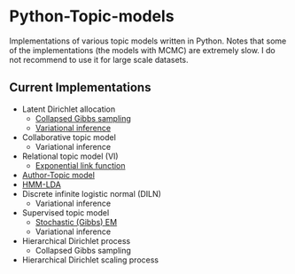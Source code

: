 Python-Topic-models
==================

Implementations of various topic models written in Python. Notes that some of the implementations (the models with MCMC) are extremely slow. I do not recommend to use it for large scale datasets.

Current Implementations
-----------------------

* Latent Dirichlet allocation
  * [Collapsed Gibbs sampling](http://nbviewer.jupyter.org/github/arongdari/python-topic-model/blob/master/notebook/LDA_example.ipynb)
  * [Variational inference](http://nbviewer.jupyter.org/github/arongdari/python-topic-model/blob/master/notebook/LDA_example.ipynb)
* Collaborative topic model
  * Variational inference
* Relational topic model (VI)
  * [Exponential link function](http://nbviewer.jupyter.org/github/arongdari/python-topic-model/blob/master/notebook/RelationalTopicModel_example.ipynb)
* [Author-Topic model](http://nbviewer.jupyter.org/github/arongdari/python-topic-model/blob/master/notebook/AuthorTopicModel_example.ipynb)
* [HMM-LDA](http://nbviewer.jupyter.org/github/arongdari/python-topic-model/blob/master/notebook/HMM_LDA_example.ipynb)
* Discrete infinite logistic normal (DILN)
  * Variational inference
* Supervised topic model
  * [Stochastic (Gibbs) EM](http://nbviewer.jupyter.org/github/arongdari/python-topic-model/blob/master/notebook/SupervisedTopicModel_example.ipynb)
  * Variational inference
* Hierarchical Dirichlet process
  * Collapsed Gibbs sampling
* Hierarchical Dirichlet scaling process

